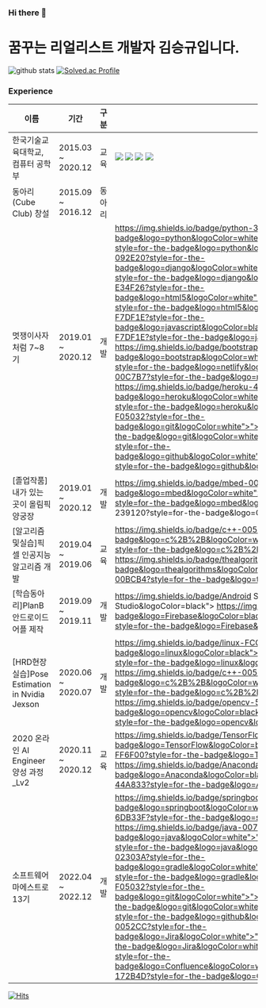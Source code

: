### Hi there 👋

<!--
**seung-gyu-kim/seung-gyu-kim** is a ✨ _special_ ✨ repository because its `README.md` (this file) appears on your GitHub profile.

Here are some ideas to get you started:

- 🔭 I’m currently working on ...
- 🌱 I’m currently learning ...
- 👯 I’m looking to collaborate on ...
- 🤔 I’m looking for help with ...
- 💬 Ask me about ...
- 📫 How to reach me: ...
- 😄 Pronouns: ...
- ⚡ Fun fact: ...
-->

# 꿈꾸는 리얼리스트 개발자 김승규입니다.
![github stats](https://github-readme-stats.vercel.app/api?username=seung-gyu-kim&show=reviews,discussions_started,discussions_answered,prs_merged,prs_merged_percentage&show_icons=true&theme=gruvbox)
[![Solved.ac Profile](http://mazassumnida.wtf/api/v2/generate_badge?boj=airaen0129)](https://solved.ac/airaen0129/)

### Experience
이름|기간|구분|사용했던 스택
---|---|---|---
한국기술교육대학교, 컴퓨터 공학부|2015.03 ~ 2020.12|교육|<img src="https://img.shields.io/badge/c-A8B9CC?style=for-the-badge&logo=c&logoColor=white"> <img src="https://img.shields.io/badge/c++-00599C?style=for-the-badge&logo=c%2B%2B&logoColor=white"> <img src="https://img.shields.io/badge/java-007396?style=for-the-badge&logo=java&logoColor=white"> <img src="https://img.shields.io/badge/python-3776AB?style=for-the-badge&logo=python&logoColor=white">
동아리(Cube Club) 창설|2015.09 ~ 2016.12|동아리
멋쟁이사자처럼 7~8기|2019.01 ~ 2020.12|개발|https://img.shields.io/badge/python-3776AB?style=for-the-badge&logo=python&logoColor=white">">">https://img.shields.io/badge/python-3776AB?style=for-the-badge&logo=python&logoColor=white"> https://img.shields.io/badge/django-092E20?style=for-the-badge&logo=django&logoColor=white">">">https://img.shields.io/badge/django-092E20?style=for-the-badge&logo=django&logoColor=white"> https://img.shields.io/badge/html5-E34F26?style=for-the-badge&logo=html5&logoColor=white">">">https://img.shields.io/badge/html5-E34F26?style=for-the-badge&logo=html5&logoColor=white"> https://img.shields.io/badge/javascript-F7DF1E?style=for-the-badge&logo=javascript&logoColor=black">">">https://img.shields.io/badge/javascript-F7DF1E?style=for-the-badge&logo=javascript&logoColor=black"> https://img.shields.io/badge/bootstrap-7952B3?style=for-the-badge&logo=bootstrap&logoColor=white"> https://img.shields.io/badge/netlify-00C7B7?style=for-the-badge&logo=netlify&logoColor=black">">">https://img.shields.io/badge/netlify-00C7B7?style=for-the-badge&logo=netlify&logoColor=black"> https://img.shields.io/badge/heroku-430098?style=for-the-badge&logo=heroku&logoColor=white">">">https://img.shields.io/badge/heroku-430098?style=for-the-badge&logo=heroku&logoColor=white"> https://img.shields.io/badge/git-F05032?style=for-the-badge&logo=git&logoColor=white">">">https://img.shields.io/badge/git-F05032?style=for-the-badge&logo=git&logoColor=white"> https://img.shields.io/badge/github-181717?style=for-the-badge&logo=github&logoColor=white">">">https://img.shields.io/badge/github-181717?style=for-the-badge&logo=github&logoColor=white">
[졸업작품]내가 있는 곳이 올림픽 양궁장|2019.01 ~ 2020.12|개발|https://img.shields.io/badge/mbed-007396?style=for-the-badge&logo=mbed&logoColor=white">">">https://img.shields.io/badge/mbed-007396?style=for-the-badge&logo=mbed&logoColor=white"> https://img.shields.io/badge/C Sharp-239120?style=for-the-badge&logo=C Sharp&logoColor=white"> 
[알고리즘및실습]픽셀 인공지능 알고리즘 개발|2019.04 ~ 2019.06|교육|https://img.shields.io/badge/c++-00599C?style=for-the-badge&logo=c%2B%2B&logoColor=white">">">https://img.shields.io/badge/c++-00599C?style=for-the-badge&logo=c%2B%2B&logoColor=white"> https://img.shields.io/badge/thealgorithms-00BCB4?style=for-the-badge&logo=thealgorithms&logoColor=black">">">https://img.shields.io/badge/thealgorithms-00BCB4?style=for-the-badge&logo=thealgorithms&logoColor=black">
[학습동아리]PlanB 안드로이드 어플 제작|2019.09 ~ 2019.11|개발|https://img.shields.io/badge/Android Studio-3DDC84?style=for-the-badge&logo=Android Studio&logoColor=black"> https://img.shields.io/badge/Firebase-FFCA28?style=for-the-badge&logo=Firebase&logoColor=black">">">https://img.shields.io/badge/Firebase-FFCA28?style=for-the-badge&logo=Firebase&logoColor=black">
[HRD현장실습]Pose Estimation in Nvidia Jexson|2020.06 ~ 2020.07|개발|https://img.shields.io/badge/linux-FCC624?style=for-the-badge&logo=linux&logoColor=black">">">https://img.shields.io/badge/linux-FCC624?style=for-the-badge&logo=linux&logoColor=black"> https://img.shields.io/badge/c++-00599C?style=for-the-badge&logo=c%2B%2B&logoColor=white">">">https://img.shields.io/badge/c++-00599C?style=for-the-badge&logo=c%2B%2B&logoColor=white"> https://img.shields.io/badge/opencv-5C3EE8?style=for-the-badge&logo=opencv&logoColor=black">">">https://img.shields.io/badge/opencv-5C3EE8?style=for-the-badge&logo=opencv&logoColor=black">
2020 온라인 AI Engineer 양성 과정_Lv2|2020.11 ~ 2020.12|교육|https://img.shields.io/badge/TensorFlow-FF6F00?style=for-the-badge&logo=TensorFlow&logoColor=black">">">https://img.shields.io/badge/TensorFlow-FF6F00?style=for-the-badge&logo=TensorFlow&logoColor=black"> https://img.shields.io/badge/Anaconda-44A833?style=for-the-badge&logo=Anaconda&logoColor=black">">">https://img.shields.io/badge/Anaconda-44A833?style=for-the-badge&logo=Anaconda&logoColor=black">
소프트웨어 마에스트로 13기|2022.04 ~ 2022.12|개발|https://img.shields.io/badge/springboot-6DB33F?style=for-the-badge&logo=springboot&logoColor=white">">">https://img.shields.io/badge/springboot-6DB33F?style=for-the-badge&logo=springboot&logoColor=white"> https://img.shields.io/badge/java-007396?style=for-the-badge&logo=java&logoColor=white">">">https://img.shields.io/badge/java-007396?style=for-the-badge&logo=java&logoColor=white"> https://img.shields.io/badge/gradle-02303A?style=for-the-badge&logo=gradle&logoColor=white">">">https://img.shields.io/badge/gradle-02303A?style=for-the-badge&logo=gradle&logoColor=white"> https://img.shields.io/badge/git-F05032?style=for-the-badge&logo=git&logoColor=white">">">https://img.shields.io/badge/git-F05032?style=for-the-badge&logo=git&logoColor=white"> https://img.shields.io/badge/github-181717?style=for-the-badge&logo=github&logoColor=white"> https://img.shields.io/badge/Jira-0052CC?style=for-the-badge&logo=Jira&logoColor=white">">">https://img.shields.io/badge/Jira-0052CC?style=for-the-badge&logo=Jira&logoColor=white"> https://img.shields.io/badge/Confluence-172B4D?style=for-the-badge&logo=Confluence&logoColor=white">">">https://img.shields.io/badge/Confluence-172B4D?style=for-the-badge&logo=Confluence&logoColor=white"> 

[![Hits](https://hits.seeyoufarm.com/api/count/incr/badge.svg?url=https%3A%2F%2Fgithub.com%2Fseung-gyu-kim&count_bg=%23A9E080&title_bg=%23519121&icon=github.svg&icon_color=%23F4A8F4&title=VISIT&edge_flat=false)](https://hits.seeyoufarm.com)
